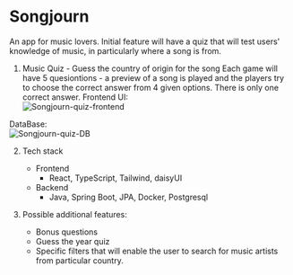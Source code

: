 # Songjourn

An app for music lovers. Initial feature will have a quiz that will test users' knowledge of music, in particularly where a song is from.

1. Music Quiz - Guess the country of origin for the song
   Each game will have 5 quesiontions - a preview of a song is played and the players try to choose the correct answer from 4 given options. There is only one correct answer.
   Frontend UI:  
   ![Songjourn-quiz-frontend](https://github.com/kokakarova/Songjourn/assets/152164001/0cfd21f7-5fe4-4d5b-9541-acd55979680d)

DataBase:  
![Songjourn-quiz-DB](https://github.com/kokakarova/Songjourn/assets/152164001/68f3f723-3b8f-4e83-8270-203164757c4a)

2. Tech stack

   - Frontend
     - React, TypeScript, Tailwind, daisyUI
   - Backend
     - Java, Spring Boot, JPA, Docker, Postgresql

3. Possible additional features:
   - Bonus questions
   - Guess the year quiz
   - Specific filters that will enable the user to search for music artists from particular country.
